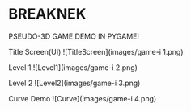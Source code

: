 # BREAKNEK
PSEUDO-3D GAME DEMO IN PYGAME!

Title Screen(UI)
![TitleScreen](images/game-i 1.png)

Level 1
![Level1](images/game-i 2.png)

Level 2
![Level2](images/game-i 3.png)

Curve Demo
![Curve](images/game-i 4.png)




